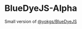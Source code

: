 # BlueDyeJS-Alpha
Small version of <a href="https://github.com/yokgs/BlueDyeJS">@yokgs/BlueDyeJS</a>
